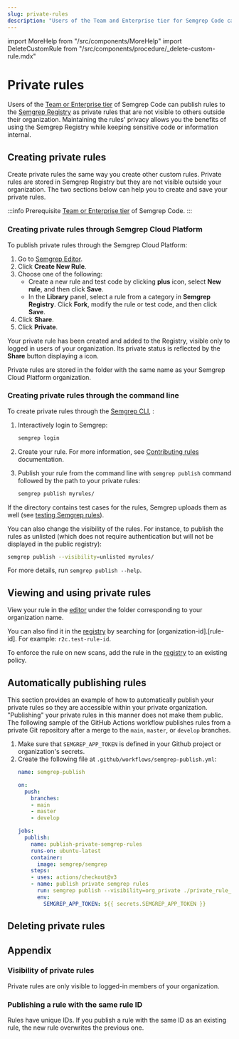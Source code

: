 ```yaml
---
slug: private-rules
description: "Users of the Team and Enterprise tier for Semgrep Code can publish rules to the Semgrep Registry that are not visible to others outside their organization. This can be useful for organizations where rules may contain code-sensitive information or legal requirements prevent using a public registry."
---
```


import MoreHelp from "/src/components/MoreHelp"
import DeleteCustomRule from "/src/components/procedure/_delete-custom-rule.mdx"

# Private rules

Users of the [Team or Enterprise tier](https://semgrep.dev/pricing) of Semgrep Code can publish rules to the [Semgrep Registry](https://semgrep.dev/explore) as private rules that are not visible to others outside their organization. Maintaining the rules' privacy allows you the benefits of using the Semgrep Registry while keeping sensitive code or information internal.

## Creating private rules

Create private rules the same way you create other custom rules. Private rules are stored in Semgrep Registry but they are not visible outside your organization. The two sections below can help you to create and save your private rules.

:::info Prerequisite
[Team or Enterprise tier](https://semgrep.dev/pricing) of Semgrep Code.
:::

### Creating private rules through Semgrep Cloud Platform

To publish private rules through the Semgrep Cloud Platform:

1. Go to [Semgrep Editor](https://semgrep.dev/orgs/-/editor).
1. Click <i className="fa-solid fa-file-plus-minus inline_svg"></i> **Create New Rule**.
1. Choose one of the following:
    - Create a new rule and test code by clicking <i class="fa-solid fa-circle-plus"></i> **plus** icon, select **New rule**, and then click <i className="fa-solid fa-floppy-disk inline_svg"></i> **Save**.
    - In the <i class="fa-solid fa-server"></i> **Library** panel, select a rule from a category in **Semgrep Registry**. Click <i className="fa-solid fa-code-branch inline_svg"></i> **Fork**, modify the rule or test code, and then click <i className="fa-solid fa-floppy-disk inline_svg"></i> **Save**.
1. Click <i className="fa-solid fa-earth-americas inline_svg"></i> **Share**.
1. Click <i className="fa-solid fa-lock inline_svg"></i> **Private**.

Your private rule has been created and added to the Registry, visible only to logged in users of your organization. Its private status is reflected by the **Share** button displaying a <i className="fa-solid fa-lock inline_svg"></i> icon.

Private rules are stored in the folder with the same name as your Semgrep Cloud Platform organization.

### Creating private rules through the command line

To create private rules through the [Semgrep CLI](/getting-started/quickstart/), :

1. Interactively login to Semgrep:

    ```sh
    semgrep login
    ```
1. Create your rule. For more information, see [Contributing rules](/contributing/contributing-to-semgrep-rules-repository/) documentation.
1. Publish your rule from the command line with `semgrep publish` command followed by the path to your private rules:

    ```sh
    semgrep publish myrules/
    ```

If the directory contains test cases for the rules, Semgrep uploads them as well (see [testing Semgrep rules](../../writing-rules/testing-rules)).

You can also change the visibility of the rules. For instance, to publish the rules as unlisted (which does not require authentication but will not be displayed in the public registry):

```sh
semgrep publish --visibility=unlisted myrules/
```

For more details, run `semgrep publish --help`.

## Viewing and using private rules

View your rule in the [editor](https://semgrep.dev/orgs/-/editor) under the folder corresponding to your organization name. 

You can also find it in the [registry](https://semgrep.dev/explore) by searching for [organization-id].[rule-id]. For example: `r2c.test-rule-id`. 

To enforce the rule on new scans, add the rule in the [registry](https://semgrep.dev/explore) to an existing policy.

## Automatically publishing rules

This section provides an example of how to automatically publish your private rules so they are accessible within your private organization. "Publishing" your private rules in this manner does not make them public. The following sample of the GitHub Actions workflow publishes rules from a private Git repository after a merge to the `main`, `master`, or `develop` branches.

1. Make sure that `SEMGREP_APP_TOKEN` is defined in your Github project or organization's secrets.
2. Create the following file at `.github/workflows/semgrep-publish.yml`:
    ```yaml
    name: semgrep-publish

    on:
      push:
        branches:
        - main
        - master
        - develop

    jobs:
      publish:
        name: publish-private-semgrep-rules
        runs-on: ubuntu-latest
        container:
          image: semgrep/semgrep
        steps:
        - uses: actions/checkout@v3
        - name: publish private semgrep rules
          run: semgrep publish --visibility=org_private ./private_rule_dir
          env:
            SEMGREP_APP_TOKEN: ${{ secrets.SEMGREP_APP_TOKEN }}
    ```

## Deleting private rules

<DeleteCustomRule />

## Appendix

### Visibility of private rules

Private rules are only visible to logged-in members of your organization.

### Publishing a rule with the same rule ID

Rules have unique IDs. If you publish a rule with the same ID as an existing rule, the new rule overwrites the previous one.

<MoreHelp />
